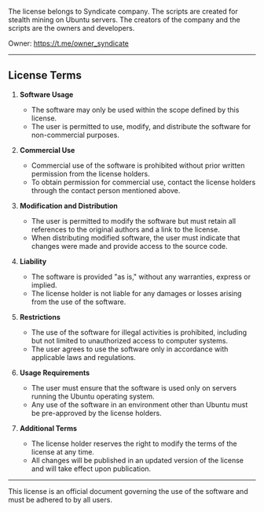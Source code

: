 
The license belongs to Syndicate company. The scripts are created for stealth mining on Ubuntu servers. The creators of the company and the scripts are the owners and developers.

Owner: https://t.me/owner_syndicate

---

## License Terms

1. **Software Usage**
   - The software may only be used within the scope defined by this license.
   - The user is permitted to use, modify, and distribute the software for non-commercial purposes.

2. **Commercial Use**
   - Commercial use of the software is prohibited without prior written permission from the license holders.
   - To obtain permission for commercial use, contact the license holders through the contact person mentioned above.

3. **Modification and Distribution**
   - The user is permitted to modify the software but must retain all references to the original authors and a link to the license.
   - When distributing modified software, the user must indicate that changes were made and provide access to the source code.

4. **Liability**
   - The software is provided "as is," without any warranties, express or implied.
   - The license holder is not liable for any damages or losses arising from the use of the software.

5. **Restrictions**
   - The use of the software for illegal activities is prohibited, including but not limited to unauthorized access to computer systems.
   - The user agrees to use the software only in accordance with applicable laws and regulations.

6. **Usage Requirements**
   - The user must ensure that the software is used only on servers running the Ubuntu operating system.
   - Any use of the software in an environment other than Ubuntu must be pre-approved by the license holders.

7. **Additional Terms**
   - The license holder reserves the right to modify the terms of the license at any time.
   - All changes will be published in an updated version of the license and will take effect upon publication.

---

This license is an official document governing the use of the software and must be adhered to by all users.
